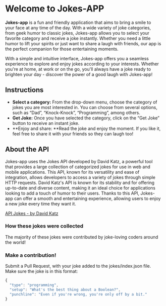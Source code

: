 # Welcome to Jokes-APP
**Jokes-app** is a fun and friendly application that aims to bring a smile to your face at any time of the day. With a wide variety of joke categories, from geek humor to classic jokes, Jokes-app allows you to select your favorite category and receive a joke instantly. Whether you need a little humor to lift your spirits or just want to share a laugh with friends, our app is the perfect companion for those entertaining moments.

With a simple and intuitive interface, Jokes-app offers you a seamless experience to explore and enjoy jokes according to your interests. Whether you're at home, at work or on the go, you'll always have a joke ready to brighten your day - discover the power of a good laugh with Jokes-app!



## Instructions
- **Select a category:** From the drop-down menu, choose the category of jokes you are most interested in. You can choose from several options, such as “Dad”, “Knock-Knock”, “Programming”, among others.
- **Get Joke:** Once you have selected the category, click on the “Get Joke” button to receive an instant joke.
- **Enjoy and share: **Read the joke and enjoy the moment. If you like it, feel free to share it with your friends so they can laugh too!

## About the API
Jokes-app uses the Jokes API developed by David Katz, a powerful tool that provides a large collection of categorized jokes for use in web and mobile applications. This API, known for its versatility and ease of integration, allows developers to access a variety of jokes through simple HTTP requests. David Katz's API is known for its stability and for offering up-to-date and diverse content, making it an ideal choice for applications looking to add a touch of humor to their users. Thanks to this API, Jokes-app can offer a smooth and entertaining experience, allowing users to enjoy a new joke every time they want it.

[API Jokes - by David Katz](http://https://github.com/15Dkatz/official_joke_api "API Jokes - by David Katz")
### How these jokes were collected
The majority of these jokes were contributed by joke-loving coders around the world!

### Make a contribution!
Submit a Pull Request, with your joke added to the jokes/index.json file. Make sure the joke is in this format:

```javascript
{
  "type": "programming",
  "setup": "What's the best thing about a Boolean?",
  "punchline": "Even if you're wrong, you're only off by a bit."
}
```
